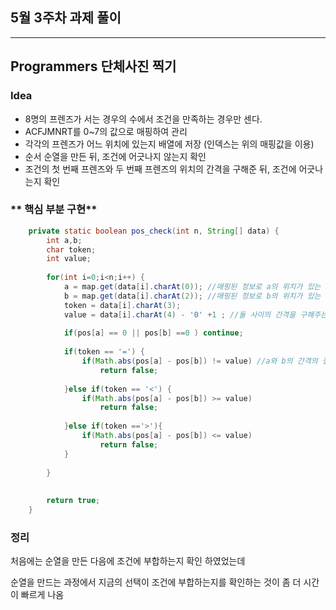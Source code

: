 ## 5월 3주차 과제 풀이
---
## Programmers 단체사진 찍기
### **Idea**
* 8명의 프렌즈가 서는 경우의 수에서 조건을 만족하는 경우만 센다.
* ACFJMNRT를 0~7의 값으로 매핑하여 관리
* 각각의 프렌즈가 어느 위치에 있는지 배열에 저장 (인덱스는 위의 매핑값을 이용)
* 순서 순열을 만든 뒤, 조건에 어긋나지 않는지 확인
* 조건의 첫 번째 프렌즈와 두 번째 프렌즈의 위치의 간격을 구해준 뒤, 조건에 어긋나는지 확인 


### ** 핵심 부분 구현**
```java
	private static boolean pos_check(int n, String[] data) {
		int a,b;
		char token;
		int value;
		
		for(int i=0;i<n;i++) {
			a = map.get(data[i].charAt(0)); //매핑된 정보로 a의 위치가 있는 index 확인
			b = map.get(data[i].charAt(2)); //매핑된 정보로 b의 위치가 있는 index 확인
			token = data[i].charAt(3);
			value = data[i].charAt(4) - '0' +1 ; //둘 사이의 간격을 구해주는 것이므로 +1
					
			if(pos[a] == 0 || pos[b] ==0 ) continue;
            
			if(token == '=') {
				if(Math.abs(pos[a] - pos[b]) != value) //a와 b의 간격의 절대값으로 계산
					return false;
				
			}else if(token == '<') {
				if(Math.abs(pos[a] - pos[b]) >= value)
					return false;
					
			}else if(token =='>'){
				if(Math.abs(pos[a] - pos[b]) <= value)
					return false;
			}
			
		}
		
		
		return true;
	}

```

### 정리
처음에는 순열을 만든 다음에 조건에 부합하는지 확인 하였었는데

순열을 만드는 과정에서 지금의 선택이 조건에 부합하는지를 확인하는 것이 좀 더 시간이 빠르게 나옴

